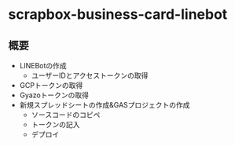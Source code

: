 # scrapbox-business-card-linebot

## 概要
- LINEBotの作成
  - ユーザーIDとアクセストークンの取得
- GCPトークンの取得
- Gyazoトークンの取得
- 新規スプレッドシートの作成&GASプロジェクトの作成
  - ソースコードのコピペ
  - トークンの記入
  - デプロイ

